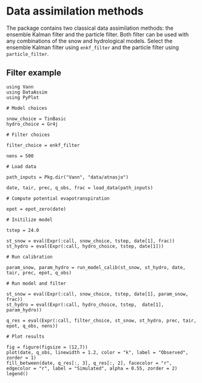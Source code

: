 # Data assimilation methods

The package contains two classical data assimilation methods: the ensemble
Kalman filter and the particle filter. Both filter can be used with any
combinations of the snow and hydrological models. Select the ensemble
Kalman filter using `enkf_filter` and the particle filter using
`particle_filter`.

## Filter example

```@example
using Vann
using DataAssim
using PyPlot

# Model choices

snow_choice = TinBasic
hydro_choice = Gr4j

# Filter choices

filter_choice = enkf_filter

nens = 500

# Load data

path_inputs = Pkg.dir("Vann", "data/atnasjo")

date, tair, prec, q_obs, frac = load_data(path_inputs)

# Compute potential evapotranspiration

epot = epot_zero(date)

# Initilize model

tstep = 24.0

st_snow = eval(Expr(:call, snow_choice, tstep, date[1], frac))
st_hydro = eval(Expr(:call, hydro_choice, tstep, date[1]))

# Run calibration

param_snow, param_hydro = run_model_calib(st_snow, st_hydro, date, tair, prec, epot, q_obs)

# Run model and filter

st_snow = eval(Expr(:call, snow_choice, tstep, date[1], param_snow, frac))
st_hydro = eval(Expr(:call, hydro_choice, tstep,  date[1], param_hydro))

q_res = eval(Expr(:call, filter_choice, st_snow, st_hydro, prec, tair, epot, q_obs, nens))

# Plot results

fig = figure(figsize = (12,7))
plot(date, q_obs, linewidth = 1.2, color = "k", label = "Observed", zorder = 1)
fill_between(date, q_res[:, 3], q_res[:, 2], facecolor = "r", edgecolor = "r", label = "Simulated", alpha = 0.55, zorder = 2)
legend()
```
